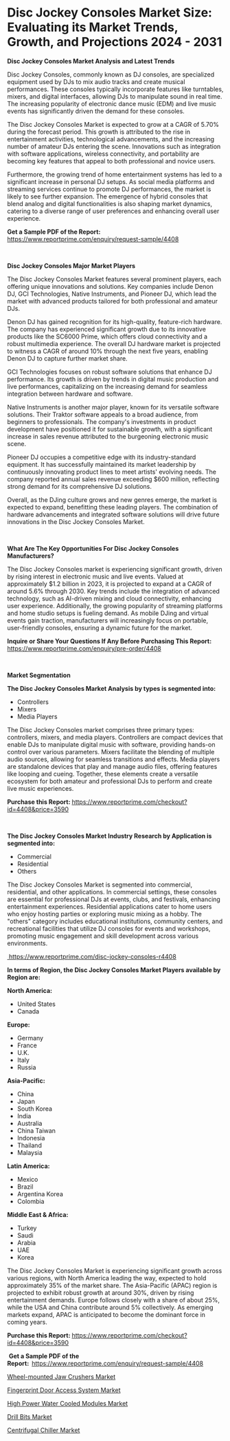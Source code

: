 <p><h1>Disc Jockey Consoles Market Size: Evaluating its Market Trends, Growth, and Projections 2024 - 2031</h1></p><p><strong>Disc Jockey Consoles Market Analysis and Latest Trends</strong></p>
<p><p>Disc Jockey Consoles, commonly known as DJ consoles, are specialized equipment used by DJs to mix audio tracks and create musical performances. These consoles typically incorporate features like turntables, mixers, and digital interfaces, allowing DJs to manipulate sound in real time. The increasing popularity of electronic dance music (EDM) and live music events has significantly driven the demand for these consoles.</p><p>The Disc Jockey Consoles Market is expected to grow at a CAGR of 5.70% during the forecast period. This growth is attributed to the rise in entertainment activities, technological advancements, and the increasing number of amateur DJs entering the scene. Innovations such as integration with software applications, wireless connectivity, and portability are becoming key features that appeal to both professional and novice users.</p><p>Furthermore, the growing trend of home entertainment systems has led to a significant increase in personal DJ setups. As social media platforms and streaming services continue to promote DJ performances, the market is likely to see further expansion. The emergence of hybrid consoles that blend analog and digital functionalities is also shaping market dynamics, catering to a diverse range of user preferences and enhancing overall user experience.</p></p>
<p><strong>Get a Sample PDF of the Report:&nbsp;</strong> <a href="https://www.reportprime.com/enquiry/request-sample/4408">https://www.reportprime.com/enquiry/request-sample/4408</a></p>
<p>&nbsp;</p>
<p><strong>Disc Jockey Consoles Major Market Players</strong></p>
<p><p>The Disc Jockey Consoles Market features several prominent players, each offering unique innovations and solutions. Key companies include Denon DJ, GCI Technologies, Native Instruments, and Pioneer DJ, which lead the market with advanced products tailored for both professional and amateur DJs.</p><p>Denon DJ has gained recognition for its high-quality, feature-rich hardware. The company has experienced significant growth due to its innovative products like the SC6000 Prime, which offers cloud connectivity and a robust multimedia experience. The overall DJ hardware market is projected to witness a CAGR of around 10% through the next five years, enabling Denon DJ to capture further market share.</p><p>GCI Technologies focuses on robust software solutions that enhance DJ performance. Its growth is driven by trends in digital music production and live performances, capitalizing on the increasing demand for seamless integration between hardware and software. </p><p>Native Instruments is another major player, known for its versatile software solutions. Their Traktor software appeals to a broad audience, from beginners to professionals. The company's investments in product development have positioned it for sustainable growth, with a significant increase in sales revenue attributed to the burgeoning electronic music scene.</p><p>Pioneer DJ occupies a competitive edge with its industry-standard equipment. It has successfully maintained its market leadership by continuously innovating product lines to meet artists' evolving needs. The company reported annual sales revenue exceeding $600 million, reflecting strong demand for its comprehensive DJ solutions.</p><p>Overall, as the DJing culture grows and new genres emerge, the market is expected to expand, benefitting these leading players. The combination of hardware advancements and integrated software solutions will drive future innovations in the Disc Jockey Consoles Market.</p></p>
<p>&nbsp;</p>
<p><strong>What Are The Key Opportunities For Disc Jockey Consoles Manufacturers?</strong></p>
<p><p>The Disc Jockey Consoles market is experiencing significant growth, driven by rising interest in electronic music and live events. Valued at approximately $1.2 billion in 2023, it is projected to expand at a CAGR of around 5.6% through 2030. Key trends include the integration of advanced technology, such as AI-driven mixing and cloud connectivity, enhancing user experience. Additionally, the growing popularity of streaming platforms and home studio setups is fueling demand. As mobile DJing and virtual events gain traction, manufacturers will increasingly focus on portable, user-friendly consoles, ensuring a dynamic future for the market.</p></p>
<p><strong>Inquire or Share Your Questions If Any Before Purchasing This Report:</strong> <a href="https://www.reportprime.com/enquiry/pre-order/4408">https://www.reportprime.com/enquiry/pre-order/4408</a></p>
<p>&nbsp;</p>
<p><strong>Market Segmentation</strong></p>
<p><strong>The Disc Jockey Consoles Market Analysis by types is segmented into:</strong></p>
<p><ul><li>Controllers</li><li>Mixers</li><li>Media Players</li></ul></p>
<p><p>The Disc Jockey Consoles market comprises three primary types: controllers, mixers, and media players. Controllers are compact devices that enable DJs to manipulate digital music with software, providing hands-on control over various parameters. Mixers facilitate the blending of multiple audio sources, allowing for seamless transitions and effects. Media players are standalone devices that play and manage audio files, offering features like looping and cueing. Together, these elements create a versatile ecosystem for both amateur and professional DJs to perform and create live music experiences.</p></p>
<p><strong>Purchase this Report:&nbsp;</strong><a href="https://www.reportprime.com/checkout?id=4408&price=3590">https://www.reportprime.com/checkout?id=4408&price=3590</a></p>
<p>&nbsp;</p>
<p><strong>The Disc Jockey Consoles Market Industry Research by Application is segmented into:</strong></p>
<p><ul><li>Commercial</li><li>Residential</li><li>Others</li></ul></p>
<p><p>The Disc Jockey Consoles Market is segmented into commercial, residential, and other applications. In commercial settings, these consoles are essential for professional DJs at events, clubs, and festivals, enhancing entertainment experiences. Residential applications cater to home users who enjoy hosting parties or exploring music mixing as a hobby. The "others" category includes educational institutions, community centers, and recreational facilities that utilize DJ consoles for events and workshops, promoting music engagement and skill development across various environments.</p></p>
<p><a href="https://www.reportprime.com/disc-jockey-consoles-r4408">&nbsp;https://www.reportprime.com/disc-jockey-consoles-r4408</a></p>
<p><strong>In terms of Region, the Disc Jockey Consoles Market Players available by Region are:</strong></p>
<p>
    <p> <strong> North America: </strong>
        <ul>
            <li>United States</li>
            <li>Canada</li>
        </ul>
        </p> 
    <p> <strong> Europe: </strong>
        <ul>
            <li>Germany</li>
            <li>France</li>
            <li>U.K.</li>
            <li>Italy</li>
            <li>Russia</li>
        </ul>
        </p> 
    <p> <strong> Asia-Pacific: </strong>
        <ul>
            <li>China</li>
            <li>Japan</li>
            <li>South Korea</li>
            <li>India</li>
            <li>Australia</li>
            <li>China Taiwan</li>
            <li>Indonesia</li>
            <li>Thailand</li>
            <li>Malaysia</li>
        </ul>
        </p> 
    <p> <strong> Latin America: </strong>
        <ul>
            <li>Mexico</li>
            <li>Brazil</li>
            <li>Argentina Korea</li>
            <li>Colombia</li>
        </ul>
        </p> 
    <p> <strong> Middle East & Africa: </strong>
        <ul>
            <li>Turkey</li>
            <li>Saudi</li>
            <li>Arabia</li>
            <li>UAE</li>
            <li>Korea</li>
        </ul>
    </p>
    </p>
<p><p>The Disc Jockey Consoles Market is experiencing significant growth across various regions, with North America leading the way, expected to hold approximately 35% of the market share. The Asia-Pacific (APAC) region is projected to exhibit robust growth at around 30%, driven by rising entertainment demands. Europe follows closely with a share of about 25%, while the USA and China contribute around 5% collectively. As emerging markets expand, APAC is anticipated to become the dominant force in coming years.</p></p>
<p><strong>Purchase this Report: </strong><a href="https://www.reportprime.com/checkout?id=4408&price=3590">https://www.reportprime.com/checkout?id=4408&price=3590</a></p>
<p>&nbsp;<strong>Get a Sample PDF of the Report:&nbsp;&nbsp;</strong><a href="https://www.reportprime.com/enquiry/request-sample/4408">https://www.reportprime.com/enquiry/request-sample/4408</a></p>
<p><strong></strong></p>
<p><p><a href="https://issuu.com/reportprime-2/docs/wheel-mounted-jaw-crushers-market-s_89d7f41e187c64">Wheel-mounted Jaw Crushers Market</a></p><p><a href="https://github.com/Rekhakhatun65/Market-Research-Report-List-1/blob/main/fingerprint-door-access-system-market.md">Fingerprint Door Access System Market</a></p><p><a href="https://github.com/FosterFahey91/Market-Research-Report-List-1/blob/main/high-power-water-cooled-modules-market.md">High Power Water Cooled Modules Market</a></p><p><a href="https://www.linkedin.com/pulse/global-drill-bits-market-size-expected-reach-cagr-113-report-i8arf?trackingId=6S2iG%2FBOQeWzUpnpVZpvtA%3D%3D">Drill Bits Market</a></p><p><a href="https://www.linkedin.com/pulse/strategic-roadmap-global-centrifugal-chiller-market-insights-cp9kf?trackingId=BG%2BkCe56RSS892n8mWJJkg%3D%3D">Centrifugal Chiller Market</a></p></p>